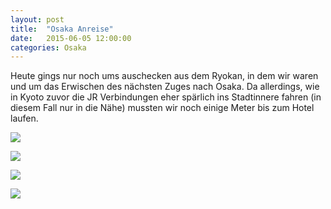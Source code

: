 ```yaml
---
layout: post
title:  "Osaka Anreise"
date:   2015-06-05 12:00:00
categories: Osaka
---
```


Heute gings nur noch ums auschecken aus dem Ryokan, in dem wir waren und um das Erwischen des nächsten Zuges nach Osaka.
Da allerdings, wie in Kyoto zuvor die JR Verbindungen eher spärlich ins Stadtinnere fahren (in diesem Fall nur in die Nähe) mussten wir noch einige Meter bis zum Hotel laufen.

![](/japan2015/content/images/2015/06/image-59.jpg)

![](/japan2015/content/images/2015/06/image-60.jpg)

![](/japan2015/content/images/2015/06/image-61.jpg)

![](/japan2015/content/images/2015/06/image-62.jpg)
